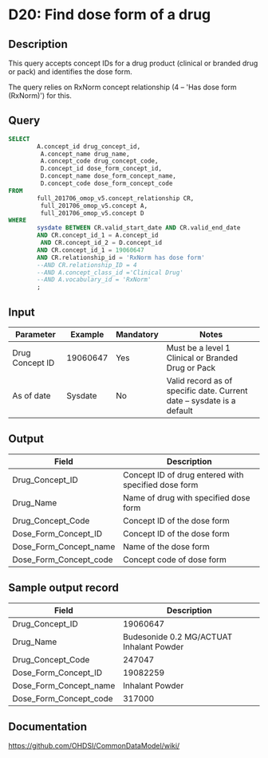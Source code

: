 # D20: Find dose form of a drug

## Description
This query accepts concept IDs for a drug product (clinical or branded drug or pack) and identifies the dose form.

The query relies on RxNorm concept relationship (4 – 'Has dose form (RxNorm)') for this.

## Query
```sql
SELECT
        A.concept_id drug_concept_id,
         A.concept_name drug_name,
         A.concept_code drug_concept_code,
         D.concept_id dose_form_concept_id,
         D.concept_name dose_form_concept_name,
         D.concept_code dose_form_concept_code
FROM
        full_201706_omop_v5.concept_relationship CR,
         full_201706_omop_v5.concept A,
         full_201706_omop_v5.concept D
WHERE
        sysdate BETWEEN CR.valid_start_date AND CR.valid_end_date
        AND CR.concept_id_1 = A.concept_id
         AND CR.concept_id_2 = D.concept_id
        AND CR.concept_id_1 = 19060647
        AND CR.relationship_id = 'RxNorm has dose form'
        --AND CR.relationship_ID = 4
        --AND A.concept_class_id ='Clinical Drug'
        --AND A.vocabulary_id = 'RxNorm'
        ;
```

## Input

| Parameter |  Example |  Mandatory |  Notes |
| --- | --- | --- | --- |
|  Drug Concept ID |  19060647 |  Yes | Must be a level 1 Clinical or Branded Drug or Pack |
|  As of date |  Sysdate |  No | Valid record as of specific date. Current date – sysdate is a default |

## Output

| Field |  Description |
| --- | --- |
|  Drug_Concept_ID |  Concept ID of drug entered with specified dose form |
|  Drug_Name |  Name of drug with specified dose form |
|  Drug_Concept_Code |  Concept ID of the dose form |
|  Dose_Form_Concept_ID |  Concept ID of the dose form |
|  Dose_Form_Concept_name |  Name of the dose form |
|  Dose_Form_Concept_code |  Concept code of dose form |

## Sample output record

| Field |  Description |
| --- | --- |
|  Drug_Concept_ID |  19060647 |
|  Drug_Name |  Budesonide 0.2 MG/ACTUAT Inhalant Powder |
|  Drug_Concept_Code |  247047 |
|  Dose_Form_Concept_ID |  19082259 |
|  Dose_Form_Concept_name |  Inhalant Powder |
|  Dose_Form_Concept_code |  317000 |

## Documentation
https://github.com/OHDSI/CommonDataModel/wiki/
